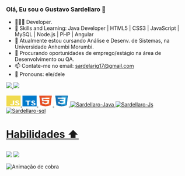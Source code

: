 ### Olá, Eu sou o Gustavo Sardellaro 👋

- 👨🏾‍💻 Developer.
- 🤖 Skills and Learning: Java Developer | HTML5 | CSS3 | JavaScript | MySQL | Node.js | PHP | Angular
- 🌱 Atualmente estou cursando Análise e Desenv. de Sistemas, na Universidade Anhembi Morumbi.
- 💞️ Procurando oportunidades de emprego/estágio na área de Desenvolvimento ou QA.
- 📫 Contate-me no email: sardelarig17@gmail.com
- 🙂 Pronouns: ele/dele

<div align="left">
  <a href="https://github.com/Sardellaro">
  <img height="180em" src="https://github-readme-stats.vercel.app/api?username=Sardellaro&show_icons=true&theme=dracula&include_all_commits=true&count_private=true"/>
  <img height="180em" src="https://github-readme-stats.vercel.app/api/top-langs/?username=Sardellaro&layout=compact&langs_count=7&theme=dracula"/>
<br>
</div>

<div style="display: inline_block"><br>
   <img align="justify" alt="Sardellaro-Js" height="30" width="40" src="https://raw.githubusercontent.com/devicons/devicon/master/icons/javascript/javascript-plain.svg">
  <img align="justify" alt="Sardellaro-Ts" height="30" width="40" src="https://raw.githubusercontent.com/devicons/devicon/master/icons/typescript/typescript-plain.svg">
  <img align="justify" alt="Sardellaro-HTML" height="30" width="40" src="https://raw.githubusercontent.com/devicons/devicon/master/icons/html5/html5-original.svg">
  <img align="justify" alt="Sardellaro-CSS" height="30" width="40" src="https://raw.githubusercontent.com/devicons/devicon/master/icons/css3/css3-original.svg">
   <img align="justify" alt="Sardellaro-Java" height="40" width="50"src="https://cdn.jsdelivr.net/gh/devicons/devicon/icons/java/java-plain.svg">
  <img align="justify" alt="Sardellaro-Js" height="30" width="40" src=https://cdn.jsdelivr.net/gh/devicons/devicon/icons/nodejs/nodejs-original.svg>
  <img align="justify" alt="Sardellaro-sql" height="50" width="50" src=https://cdn.jsdelivr.net/gh/devicons/devicon/icons/mysql/mysql-original-wordmark.svg>
   
   # Habilidades  ⬆️
   
  ##
   
   <div>
      <a href="mailto:sardelarig17@gmail.com"sardelarig17@gmail.com><img src="https://img.shields.io/badge/-Gmail-%23333?style=for-the-badge&logo=gmail&logoColor=white" target="_blank"></a>
      <a href="https:https://www.linkedin.com/in/gustavo-sardellaro-60751221b/" target="_blank"><img src="https://img.shields.io/badge/-LinkedIn-%230077B5?style=for-the-badge&logo=linkedin&logoColor=white" target="_blank"></a>
</div>
   
![Animação de cobra](https://github.com/danielbped/danielbped/blob/output/github-contribution-grid-snake.svg)




